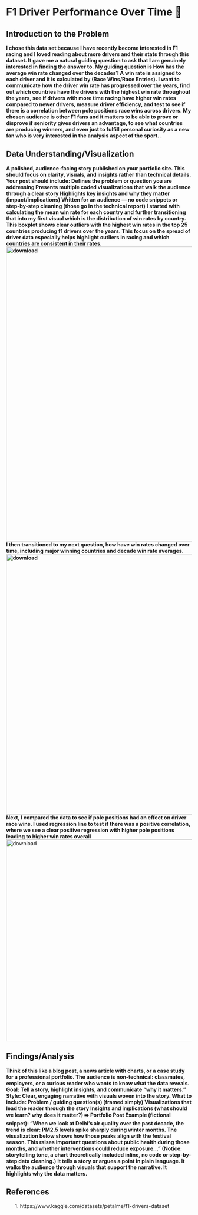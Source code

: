 # F1 Driver Performance Over Time :checkered_flag:
<b></b>
<H2>Introduction to the Problem</H2>
<b>I chose this data set because I have recently become interested in F1 racing and I loved reading about more drivers and their stats through this dataset. It gave me a natural guiding question to ask that I am genuinely interested in finding the answer to.
My guiding question is How has the average win rate changed over the decades? A win rate is assigned to each driver and it is calculated by (Race Wins/Race Entries). I want to communicate how the driver win rate has progressed over the years, find out which countries have the drivers with the highest win rate throughout the years, see if drivers with more time racing have higher win rates compared to newer drivers, measure driver efficiency, and test to see if there is a correlation between pole positions race wins across drivers. My chosen audience is other F1 fans and it matters to be able to prove or disprove if seniority gives drivers an advantage, to see what countries are producing winners, and even just to fulfill personal curiosity as a new fan who is very interested in the analysis aspect of the sport.
</b>
<b>.</b>
<h2>Data Understanding/Visualization</h2>
<b>A polished, audience-facing story published on your portfolio site. This should focus on clarity, visuals, and insights rather than technical details.
Your post should include:
Defines the problem or question you are addressing
Presents multiple coded visualizations that walk the audience through a clear story
Highlights key insights and why they matter (impact/implications)
Written for an audience — no code snippets or step-by-step cleaning (those go in the technical report)
</b>
<b>I started with calculating the mean win rate for each country and further transitioning that into my first visual which is the distribution of win rates by country. This boxplot shows clear outliers with the highest win rates in the top 25 countries producing f1 drivers over the years. This focus on the spread of driver data especially helps highlight outliers in racing and which countries are consistent in their rates.
  <img width="1164" height="800" alt="download" src="https://github.com/user-attachments/assets/def9cd3f-d6fa-4b1f-ba46-df3951c3d306" />
I then transitioned to my next question, how have win rates changed over time, including major winning countries and decade win rate averages. 
  <img width="1382" height="707" alt="download" src="https://github.com/user-attachments/assets/53c327f6-1c59-428b-976c-19331d1c2b38" />
  </b>
<b>Next, I compared the data to see if pole positions had an effect on driver race wins. I used regression line to test if there was a positive correlation, where we see a clear positive regression with higher pole positions leading to higher win rates overall</b>
  <img width="695" height="547" alt="download" src="https://github.com/user-attachments/assets/ab4feeda-31c9-4af6-a252-24d7dd53cbc3" />


<h2>Findings/Analysis</h2>
<b>Think of this like a blog post, a news article with charts, or a case study for a professional portfolio. The audience is non-technical: classmates, employers, or a curious reader who wants to know what the data reveals.
Goal: Tell a story, highlight insights, and communicate “why it matters.”
Style: Clear, engaging narrative with visuals woven into the story.
What to include:
Problem / guiding question(s) (framed simply)
Visualizations that lead the reader through the story
Insights and implications (what should we learn? why does it matter?)
➡️ Portfolio Post Example (fictional snippet):
“When we look at Delhi’s air quality over the past decade, the trend is clear: PM2.5 levels spike sharply during winter months. The visualization below shows how those peaks align with the festival season. This raises important questions about public health during those months, and whether interventions could reduce exposure…”
(Notice: storytelling tone, a chart theoretically included inline, no code or step-by-step data cleaning.)
It tells a story or argues a point in plain language.
It walks the audience through visuals that support the narrative.
It highlights why the data matters.
</b>
<h2>References</h2>
<ul>1. https://www.kaggle.com/datasets/petalme/f1-drivers-dataset</ul>

